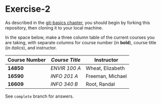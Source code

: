 # Exercise-2

As described in the [git-basics chapter](https://info201.github.io/git-basics.html), you should begin by forking this repository, then cloning it to your local machine.

In the space below, make a three column table of the current courses you are taking, with separate columns for course number (in **bold**), course title (in _italics_), and instructor.

| **Course Number** | _Course Title_ | Instructor |
| ----------------- |  ------------- | ---------- |
| **14850**             | _ENVIR 100 A_    | Wheat, Elizabeth |
| **16590** | _INFO 201 A_ | Freeman, Michael |
| **16609** | _INFO 340 B_ | Root, Randal |

See `complete` branch for answers.
